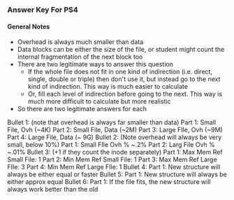 ### Answer Key For PS4

#### General Notes
* Overhead is always much smaller than data
* Data blocks can be either the size of the file, or student might count the internal fragmentation of the next block too
* There are two legitimate ways to answer this question
  * If the whole file does not fit in one kind of indirection (i.e. direct, single, double or triple) then don't use it, but instead go to the next kind of indirection. This way is much easier to calculate
  * Or, fill each level of indirection before going to the next. This way is much more difficult to calculate but more realistic
* So there are two legitimate answers for each


Bullet 1: (note that overhead is always far smaller than data)
    Part 1: Small File, Ovh (~4K)
    Part 2: Small File, Data (~2M)
    Part 3: Large FIle, Ovh (~9M)
    Part 4: Large File, Data (~ 9G)
Bullet 2: (Note overhead will always be very small, below 10%)
    Part 1: Small FIle Ovh % ~.2%
    Part 2: Larg File Ovh % ~.01%
Bullet 3: (+1 if they count the inode separately)
    Part 1: Max Mem Ref Small File: 1 
    Part 2: Min Mem Ref Small File: 1
    Part 3: Max Mem Ref Large FIle: 3
    Part 4: Min Mem Ref Large FIle: 1
Bullet 4:
    Part 1: New structure will always be either equal or faster
Bullet 5:
    Part 1: New structure will always be either approx equal
Bullet 6:
    Part 1: If the file fits, the new structure will always work better than the old